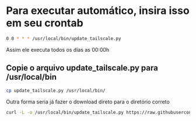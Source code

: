 # Para executar automático, insira isso em seu crontab 

```bash
0 0 * * * /usr/local/bin/update_tailscale.py
```
Assim ele executa todos os dias as 00:00h
## Copie o arquivo update_tailscale.py para /usr/local/bin

```bash
cp update_tailscale.py /usr/local/bin/
```
Outra forma seria já fazer o download direto para o diretório correto
```bash
curl -L -o /usr/local/bin/update_tailscale.py https://raw.githubusercontent.com/e-brendon/Tailscale_tools/refs/heads/main/update_tailscale_void/update_tailscale.py
```

